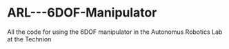 # ARL---6DOF-Manipulator
All the code for using the 6DOF manipulator in the Autonomus Robotics Lab at the Technion
